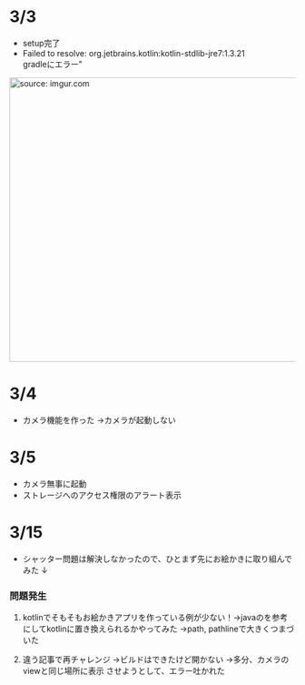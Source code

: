 # 3/3
- setup完了
- Failed to resolve: org.jetbrains.kotlin:kotlin-stdlib-jre7:1.3.21  
gradleにエラー"

<a href="https://imgur.com/pQFZGjx"><img src="https://i.imgur.com/pQFZGjx.jpg" title="source: imgur.com" width="700" height="500" /></a>

# 3/4
- カメラ機能を作った
→カメラが起動しない

# 3/5
- カメラ無事に起動
- ストレージへのアクセス権限のアラート表示

# 3/15
- シャッター問題は解決しなかったので、ひとまず先にお絵かきに取り組んでみた
↓
### 問題発生
1. kotlinでそもそもお絵かきアプリを作っている例が少ない！→javaのを参考にしてkotlinに置き換えられるかやってみた
→path, pathlineで大きくつまづいた

2. 違う記事で再チャレンジ
→ビルドはできたけど開かない
→多分、カメラのviewと同じ場所に表示
させようとして、エラー吐かれた

